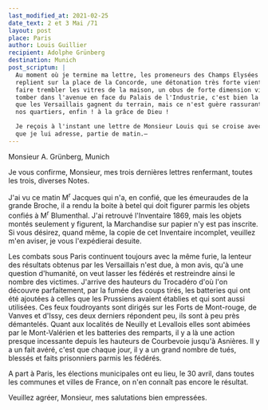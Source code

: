 ```yaml
---
last_modified_at: 2021-02-25
date_text: 2 et 3 Mai /71
layout: post
place: Paris
author: Louis Guillier
recipient: Adolphe Grünberg
destination: Munich
post_scriptum: |
  Au moment où je termine ma lettre, les promeneurs des Champs Elysées se
  replient sur la place de la Concorde, une détonation très forte vient de
  faire trembler les vitres de la maison, un obus de forte dimension vient de
  tomber dans l'avenue en face du Palais de l'Industrie, c'est bien la preuve
  que les Versaillais gagnent du terrain, mais ce n'est guère rassurant pour
  nos quartiers, enfin ! à la grâce de Dieu !

  Je reçois à l'instant une lettre de Monsieur Louis qui se croise avec une,
  que je lui adresse, partie de matin.—
---
```


Monsieur A. Grünberg, Munich

Je vous confirme, Monsieur, mes trois dernières lettres renfermant, toutes les
trois, diverses Notes.

J'ai vu ce matin M<sup>r</sup> Jacques qui n'a, en confié, que les émeuraudes
de la grande Broche, il a rendu la boite à betel qui doit figurer parmis les
objets confiés à M<sup>r</sup> Blumenthal.
J'ai retrouvé l'Inventaire 1869, mais les objets montés seulement y figurent,
la Marchandise sur papier n'y est pas inscrite.
Si vous désirez, quand même, la copie de cet Inventaire incomplet, veuillez
m'en aviser, je vous l'expédierai desuite.

Les combats sous Paris continuent toujours avec la même furie, la lenteur des
résultats obtenus par les Versaillais n'est due, à mon avis, qu'à une question
d'humanité, on veut lasser les fédérés et restreindre ainsi le nombre des
victimes.
J'arrive des hauteurs du Trocadéro d'où l'on découvre parfaitement, par la
fumée des coups tirés, les batteries qui ont été ajoutées à celles que les
Prussiens avaient établies et qui sont aussi utilisées.
Ces feux foudroyants sont dirigés sur les Forts de Mont-rouge, de Vanves et
d'Issy, ces deux derniers répondent peu, ils sont à peu près démantelés.
Quant aux localités de Neuilly et Levallois elles sont abimées par le
Mont-Valérien et les batteries des remparts, il y a là une action presque
incessante depuis les hauteurs de Courbevoie jusqu'à Asnières.
Il y a un fait avéré, c'est que chaque jour, il y a un grand nombre de tués,
blessés et faits prisonniers parmis les fédérés.

A part à Paris, les élections municipales ont eu lieu, le 30 avril, dans toutes
les communes et villes de France, on n'en connaît pas encore le résultat.

Veuillez agréer, Monsieur, mes salutations bien empressées.
